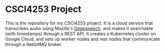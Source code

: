 # CSCI4253 Project

This is the repository for my CSCI4253 project. It is a cloud service that transcribes audio using Mozilla's [Deepspeech](https://github.com/mozilla/DeepSpeech), and makes it searchable (with timestamps) through a REST API. It creates a Kubernetes cluster on Google Cloud, and sets up worker nodes and rest nodes that communicate through a RabbitMQ broker.
